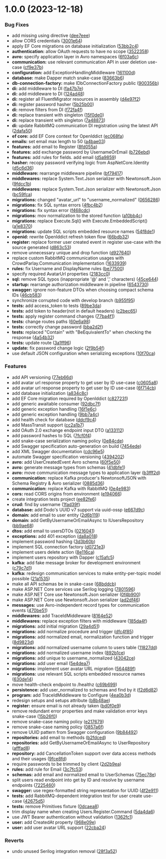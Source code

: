 # 1.0.0 (2023-12-18)


### Bug Fixes

* add missing using directive ([dee7eee](https://github.com/crowdparlay/users/commit/dee7eee2bb6738f2766efe0122696ebb18e32485))
* allow CORS credentials ([3001e64](https://github.com/crowdparlay/users/commit/3001e644fc6ac02a4a617999aeccff5bd5c2d3b9))
* apply EF Core migrations on database initialization ([53bb2c4](https://github.com/crowdparlay/users/commit/53bb2c4960bdf50d014412b5746949abc09b45ff))
* **authentication:** allow OAuth requests to have no scope ([3522358](https://github.com/crowdparlay/users/commit/35223580a001d1049b47cc17454433fdb07a9510))
* **avro:** specify application layer in Avro namespaces ([6f03a6c](https://github.com/crowdparlay/users/commit/6f03a6c85fc10f5f4bd5337d23a3bd9c11c2f6d8))
* **communication:** use relevant communication API in user deletion use-case ([cf9e37b](https://github.com/crowdparlay/users/commit/cf9e37b5909dd3830d192c3ee75eae97c7a08870))
* **configuration:** add ExceptionHandlingMiddleware ([161100d](https://github.com/crowdparlay/users/commit/161100d33c7833e92d0d1fe77f3d581ef25e8cd6))
* **database:** make Dapper match snake-case ([83663b6](https://github.com/crowdparlay/users/commit/83663b6101477ddaf1748ee865836c64be0a96ab))
* **db-connection-factory:** make IDbConnectionFactory public ([900356b](https://github.com/crowdparlay/users/commit/900356b25ad5f6ecbc54cd6e7a0f1cdac9e37c99))
* **di:** add middleware to DI ([fa47b7e](https://github.com/crowdparlay/users/commit/fa47b7e6a192ee2684607fde663598a726653652))
* **di:** add middleware to DI ([124ad48](https://github.com/crowdparlay/users/commit/124ad48128e5f3b2cd4951b9a35c7dba18331ce2))
* **di:** register all FluentMigrator resources in assembly ([d4e97f2](https://github.com/crowdparlay/users/commit/d4e97f2982764dd60eb0c5d64ab3a18f9e5c4678))
* **di:** register password hasher ([5b25b00](https://github.com/crowdparlay/users/commit/5b25b00431db27ba8494784f54b97c2aec167cd9))
* **di:** remove filters from DI ([f72fa4f](https://github.com/crowdparlay/users/commit/f72fa4fc83c526b28442bbad699a6ed7a6222b29))
* **di:** replace transient with singleton ([15f0de0](https://github.com/crowdparlay/users/commit/15f0de00e053a7f8f4d570a5ffbd829b8336b130))
* **di:** replace transient with singleton ([7a48873](https://github.com/crowdparlay/users/commit/7a48873c0711ac50fc77458ecbb24de3673b842b))
* **di:** update RabbitMQ communication DI registration using the latest API ([2dafa50](https://github.com/crowdparlay/users/commit/2dafa50ca73e9d0fb3bf1d875e381a6b3129df21))
* **ef core:** add EF Core context for OpenIddict ([ec068fa](https://github.com/crowdparlay/users/commit/ec068fa300e5ff4202228dfcf7c9866de144b2df))
* **emails:** set email max length to 50 ([a4bae03](https://github.com/crowdparlay/users/commit/a4bae037b40df54d23ca78528752afa20f64344e))
* **features:** add email to Register ([8fd055a](https://github.com/crowdparlay/users/commit/8fd055af4eaa7eaf68aafbf9312f3e86b73de628))
* **features:** add exchange password by UsernameOrEmail ([b726ebd](https://github.com/crowdparlay/users/commit/b726ebd290aabc1f2daa043fdb68b098f85a0610))
* **features:** add rules for fields. add email ([d5a9859](https://github.com/crowdparlay/users/commit/d5a9859f5c0d240e0def145deb2b88b16a14699d))
* **hasher:** recopy password verifying logic from AspNetCore.Identity ([d5c6d36](https://github.com/crowdparlay/users/commit/d5c6d367f9505e8e4eda0c4ec692374924a94851))
* **middleware:** rearrange middleware pipeline ([bf79417](https://github.com/crowdparlay/users/commit/bf7941752a6e32cc592d380184303d61aa32620b))
* **middlewares:** replace System.Text.Json serializer with Newtonsoft.Json ([9fdcc1b](https://github.com/crowdparlay/users/commit/9fdcc1b587e3e7b03c451af011182977d814c097))
* **middlewares:** replace System.Text.Json serializer with Newtonsoft.Json ([bc59fca](https://github.com/crowdparlay/users/commit/bc59fcab32592597c62cc1be437188f4b13e2d94))
* **migrations:** changed "avatar_url" to "username_normalized" ([0656286](https://github.com/crowdparlay/users/commit/06562865ce5d87428ba6826cd8e0995d2a9acfc2))
* **migrations:** fix SQL syntax errors ([4fbc4b2](https://github.com/crowdparlay/users/commit/4fbc4b2f1659bedff374ff2d4709712c4502eb00))
* **migrations:** fix syntax error ([f468cdc](https://github.com/crowdparlay/users/commit/f468cdca05e444a6cf0bae97b76d094de192cd42))
* **migrations:** mov normalization to the stored function ([a10bb4c](https://github.com/crowdparlay/users/commit/a10bb4c5b7434587cb3060081900872383e96d3a))
* **migrations:** replace Execute.Sql() with Execute.EmbeddedScript() ([a1e8370](https://github.com/crowdparlay/users/commit/a1e837049b237be64fe84eee9679f5157620c9dc))
* **migrations:** update SQL scripts embedded resource names ([54f8de1](https://github.com/crowdparlay/users/commit/54f8de1068bfe648943cfaf99ce637f0c0bbf237))
* **openid:** rewrite OpenIddict refresh token flow ([66bdb32](https://github.com/crowdparlay/users/commit/66bdb32021c676b052d549f8be44adf6dee61c33))
* **register:** replace former user created event in register use-case with the source generated ([d863c53](https://github.com/crowdparlay/users/commit/d863c537496520013fa908406b115c2da0c2bcdf))
* remove unnecessary unique and drop function ([d927640](https://github.com/crowdparlay/users/commit/d92764055a42d3f7e4083ebdaba10ef88d5509f8))
* replace custom RabbitMQ communication usages with CrowdParlay.Communication implementation ([1633939](https://github.com/crowdparlay/users/commit/16339399b9718958d815d491e3d0b8c32e5f12ee))
* **rules:** fix Username and DisplayName rules ([be77500](https://github.com/crowdparlay/users/commit/be775001fa6ca0f65227b001879f89ae79fc5f04))
* specify required AvatarUrl properties ([2183cc0](https://github.com/crowdparlay/users/commit/2183cc053cc38a88998c5fddc621c48a6b4fe47d))
* **sql:** remove SQL typos (inappropriate '@' and ',' characters) ([45ce644](https://github.com/crowdparlay/users/commit/45ce6448736bb515058449913ab753229fd69308))
* **startup:** rearrange authorization middleware in pipeline ([6543730](https://github.com/crowdparlay/users/commit/65437301341e31eda5254d6aef5ecdccacebef7c))
* **swagger:** ignore non-feature DTOs when choosing compact schema IDs ([46cb583](https://github.com/crowdparlay/users/commit/46cb583870c14e66d11dacd2426df0b477182c8e))
* synchronize corrupted code with develop branch ([b955f95](https://github.com/crowdparlay/users/commit/b955f9520b1d80e57de006253b05dbcbf96175ea))
* **tests:** add access_token to tests ([89be3da](https://github.com/crowdparlay/users/commit/89be3da44358ba5e3e45949db43fe653bf016011))
* **tests:** add token to header(not in default headers) ([c2bec65](https://github.com/crowdparlay/users/commit/c2bec65933fbfbdeced0ee1600195907ad009f9a))
* **tests:** apply register command changes ([77ba4f1](https://github.com/crowdparlay/users/commit/77ba4f1dfa0c2a439b2ddf728a7e88fa600ef735))
* **tests:** change routes paths ([60e6a98](https://github.com/crowdparlay/users/commit/60e6a982db338b47f24d5029a6014f2178dcaedd))
* **tests:** correctly change password ([bba2d2f](https://github.com/crowdparlay/users/commit/bba2d2fcef24995790ffb6acaf25225249055d59))
* **tests:** replaced "Contain" with "BeEquivalentTo" when checking the response ([4a54b32](https://github.com/crowdparlay/users/commit/4a54b326dae67c30bd70b4c825d8c9a20fd35486))
* **tests:** update route ([3a1ff96](https://github.com/crowdparlay/users/commit/3a1ff96823bf023ecbedf733689d18f84b592069))
* **update:** fix password change logic ([2f9b54f](https://github.com/crowdparlay/users/commit/2f9b54f30314569daed15c7102618eae0d558b88))
* use default JSON configuration when serializing exceptions ([10f70ca](https://github.com/crowdparlay/users/commit/10f70ca169150cc684453dc6e1d9b2b769860d9c))


### Features

* add API versioning ([77eb66d](https://github.com/crowdparlay/users/commit/77eb66da0ee0220af23c501c216bde2b2e592309))
* add avatar url response property to get user by ID use-case ([c0605a8](https://github.com/crowdparlay/users/commit/c0605a86d97c4ef4a0024e5d7cfdef0f03d90aec))
* add avatar url response property to get user by ID use-case ([6f714cb](https://github.com/crowdparlay/users/commit/6f714cba5fcbf235b52063e60eb4e926caaea8b6))
* add database initialization ([a834c8c](https://github.com/crowdparlay/users/commit/a834c8cb39cd857e851cc219dc7844f02a57dd24))
* add EF Core migration required by OpenIddict ([c827231](https://github.com/crowdparlay/users/commit/c8272314b7b0e675d06709a64cdf677428750a1c))
* add generic awaitable consumer ([92dbc7f](https://github.com/crowdparlay/users/commit/92dbc7f54e62de49559fc30a87e4758be6738943))
* add generic exception handling ([16f1e6c](https://github.com/crowdparlay/users/commit/16f1e6c1f283908cc6344188b89519afe2c7a2dd))
* add generic exception handling ([9bb7a4c](https://github.com/crowdparlay/users/commit/9bb7a4ca4280dc3e186e830619db86c673655a37))
* add health check for database ([ddcf9c4](https://github.com/crowdparlay/users/commit/ddcf9c4b533d35d5563cc178bf7a903fd4dc593a))
* add MassTransit support ([cc2a1b7](https://github.com/crowdparlay/users/commit/cc2a1b76294d539bfe77b1b684dd691341987ebe))
* add OAuth 2.0 exchange endpoint input DTO ([a133112](https://github.com/crowdparlay/users/commit/a1331122425bd78a81d751ae251aa828f907cb21))
* add password hashes to SQL ([7fcf0f4](https://github.com/crowdparlay/users/commit/7fcf0f405302969aa54e5b85045c27a6958d6724))
* add snake-case serialization naming policy ([0e84cde](https://github.com/crowdparlay/users/commit/0e84cde7b9d4b718bfc3875d0aca64e44953dc6a))
* add Swagger specification auto-generation on build ([7454ede](https://github.com/crowdparlay/users/commit/7454edec7b4af8e097ac89a59f30f291e9acf245))
* add XML Swagger documentation ([cdc96e5](https://github.com/crowdparlay/users/commit/cdc96e50ff73cc20d83f85ab172bed38cb2918fc))
* automate Swagger specification versioning ([4394202](https://github.com/crowdparlay/users/commit/43942022b5c19791829b7119d8dd4786c978e881))
* **avro:** add UserCreatedEvent Avro schema ([60f5e50](https://github.com/crowdparlay/users/commit/60f5e5091272b817e1d0955561217821a12e00ee))
* **avro:** generate message types from schemas ([41dbfe1](https://github.com/crowdparlay/users/commit/41dbfe1f41ee22541a81405da79d92dd53535900))
* **avro:** move communication message types to application layer ([b3fff2d](https://github.com/crowdparlay/users/commit/b3fff2d2d760861f3ce82c2ab464a00ff1f9dba9))
* **communication:** replace Kafka producer's NewtonsoftJSON with Schema Registry & Avro serializer ([0885d36](https://github.com/crowdparlay/users/commit/0885d362603c1baa1ae08f4ab1ceae3dfe9b508a))
* **communication:** replace Kafka with RabbitMQ ([0e4e983](https://github.com/crowdparlay/users/commit/0e4e983da23e24d95e6f1f2d545889a1ff85e3bf))
* **cors:** read CORS origins from environment ([e194066](https://github.com/crowdparlay/users/commit/e19406631c19a6adadbfaf2c16be8a09fa7412ee))
* create integration tests project ([ee82fe6](https://github.com/crowdparlay/users/commit/ee82fe60ecbec0479207a25a282d50380fd446a3))
* **crud:** find by username ([1fad39f](https://github.com/crowdparlay/users/commit/1fad39fdc8fded5d8014fa681bf1d39319fc51f8))
* **database:** add Dodo's UUID v7 support via uuid-ossp ([e667d9c](https://github.com/crowdparlay/users/commit/e667d9c393b26af75e541a263f4d8642599c3dea))
* **domain:** add email to user entity ([2d6b119](https://github.com/crowdparlay/users/commit/2d6b119fddb65322e3d469172c12602233a9a01d))
* **domain:** add GetByUsernameOrEmailAsync to IUsersRepository ([bb9ae68](https://github.com/crowdparlay/users/commit/bb9ae68e7aabea6ed045c0d581613f3dd41d0e46))
* **dtos:** add email to usersDTOs ([0216041](https://github.com/crowdparlay/users/commit/0216041244228f41a8f9dd58747e7dce42f0f464))
* **exceptions:** add 401 exception ([da8a018](https://github.com/crowdparlay/users/commit/da8a01856b4522c3e4c7f407639afcc4e9f506e9))
* implement password hashing ([3d3b60b](https://github.com/crowdparlay/users/commit/3d3b60b4a1f668e60a72763a663cd9119cfe6f62))
* implement SQL connection factory ([d0721e3](https://github.com/crowdparlay/users/commit/d0721e3c08eaacc466a2fb18421f2cac3e5d2109))
* implement users delete action ([8e116ca](https://github.com/crowdparlay/users/commit/8e116ca95ff8a0f97289cd5fa034f0dc4007b997))
* implement users repository with Dapper ([c15afc5](https://github.com/crowdparlay/users/commit/c15afc56398c6ec74755c44539089ae3c35fc191))
* **kafka:** add fake message broker for development environment ([c79c7d1](https://github.com/crowdparlay/users/commit/c79c7d1b381514902c2e0d6e9c824713ef707aff))
* **kafka:** redesign communication services to make entity-per-topic model possible ([21a1535](https://github.com/crowdparlay/users/commit/21a15356c1257fb01565b46b6d7a4662813431b3))
* make all API schemas be in snake-case ([68bddcb](https://github.com/crowdparlay/users/commit/68bddcb8a9fec020ee9b9759b195b698f7fb8500))
* make ASP.NET Core services use Serilog logging ([7801596](https://github.com/crowdparlay/users/commit/7801596987171bfe5b82ec3bc5708e67252f7629))
* make ASP.NET Core use Newtonsoft.Json serializer ([0f4b900](https://github.com/crowdparlay/users/commit/0f4b900e124387b689089501aa3b7b8b677b6b36))
* make ASP.NET Core use Newtonsoft.Json serializer ([ad2df46](https://github.com/crowdparlay/users/commit/ad2df46f9913bc4e5be9e1de6401dde4d8c8bcda))
* **messages:** use Avro-independent record types for communication events ([470be51](https://github.com/crowdparlay/users/commit/470be5170afe12897a010a88bf6a2d14acf51d58))
* **middlewares:** add TraceIdMiddleware ([8164e52](https://github.com/crowdparlay/users/commit/8164e52e2bedbcd82c5a4fba8b8adc8890212c26))
* **middlewares:** replace exception filters with middleware ([185da4f](https://github.com/crowdparlay/users/commit/185da4fa1c20c9c12f6f2a69300debc0a01d33f6))
* **migrations:** add initial migration ([29a4d51](https://github.com/crowdparlay/users/commit/29a4d5196f43640af40efa75931c828ac947e2b7))
* **migrations:** add normalize procedure and trigger ([dfc4f85](https://github.com/crowdparlay/users/commit/dfc4f850ffaffe2cc8233839b560ec72085afeef))
* **migrations:** add normalized email, normalization function and trigger ([8d9823d](https://github.com/crowdparlay/users/commit/8d9823d27da9757cf478940b732bd3ecc42f91f3))
* **migrations:** add normalized username column to users table ([11827dd](https://github.com/crowdparlay/users/commit/11827ddf5669102ccf7e53d4b68f4b93edcaaeac))
* **migrations:** add normalized username index ([892b1ce](https://github.com/crowdparlay/users/commit/892b1ce58ec64ec2998453b07d3417711c7f751b))
* **migrations:** add unique to username_normalized ([43042ce](https://github.com/crowdparlay/users/commit/43042ceb6c38431d0e1280cba201dfd17db16d73))
* **migrations:** add user email ([5e4dea7](https://github.com/crowdparlay/users/commit/5e4dea7027140f546b475917598b7dd5ed87f963))
* **migrations:** implement user avatar URL migration ([564489f](https://github.com/crowdparlay/users/commit/564489ff6e41d2f44770933f60851ff6e928d30d))
* **migrations:** use relevant SQL scripts embedded resource names ([630de14](https://github.com/crowdparlay/users/commit/630de1483e92fc84bde77e714d2f38bf0053c873))
* move health-check endpoint to /healthz ([c69b699](https://github.com/crowdparlay/users/commit/c69b6995e39d95b85923c0e236d6ac78e3a477d1))
* **persistence:** add user_normalized to schemas and find by it ([f2d6d82](https://github.com/crowdparlay/users/commit/f2d6d8271fa84ad2a51c02d91dd90a7d1af23afd))
* **program:** add TraceIdMiddleware to Configure ([4ea0b3d](https://github.com/crowdparlay/users/commit/4ea0b3d3379e9650b5646b6daa11d5949677eb16))
* redesign setups and setups attribute ([b8b48ae](https://github.com/crowdparlay/users/commit/b8b48ae01842a161d0617a24a2d54bd6db1db185))
* **register:** ensure email is not already taken ([bd0f0e9](https://github.com/crowdparlay/users/commit/bd0f0e955e9ecce4ba1aeae509e6eba39e93a8a4))
* remove redundant error properties and make validation error keys snake-case ([15b26f0](https://github.com/crowdparlay/users/commit/15b26f0e4cc6fa3ac00a7534a6777a76551a1864))
* remove snake-case naming policy ([e217679](https://github.com/crowdparlay/users/commit/e2176799a40c10347a586bb7607701fd2b409462))
* remove snake-case naming policy ([0857a6f](https://github.com/crowdparlay/users/commit/0857a6f47ee924686ef82218314433828b8f9c03))
* remove UUID pattern from Swagger configuration ([9b84492](https://github.com/crowdparlay/users/commit/9b84492c50056792aaa93c84fcbc3761795beed0))
* **repositories:** add email to methods ([b2fdced](https://github.com/crowdparlay/users/commit/b2fdceded50cdc2d626c8f5c8847b5ea8057d39d))
* **repositories:** add GetByUsernameOrEmailAsync to UserRepository ([afffad8](https://github.com/crowdparlay/users/commit/afffad8e11731b404bfbffbf5900caf14b59cb10))
* **repository:** add CancellationToken support over data access methods and their usages ([9fce8fd](https://github.com/crowdparlay/users/commit/9fce8fd74db15ec72094685140c1edb39aa6f07a))
* require passwords to be trimmed by client ([2d2b9ea](https://github.com/crowdparlay/users/commit/2d2b9ea7678bdb09e418c5ed271c4a8843173795))
* **rules:** add rule for Email ([3c7fc53](https://github.com/crowdparlay/users/commit/3c7fc533481496160e175d67ae7e1b604be37117))
* **schemas:** add email and normalized email to UserSchemas ([75ec78e](https://github.com/crowdparlay/users/commit/75ec78e2ff2543835f547e69d6ab7c4ac22d48b1))
* split users read endpoint into get by ID and resolve by username endpoints ([7225460](https://github.com/crowdparlay/users/commit/72254608b4dfeb2c1ced110cd3ec9c952d7bac3a))
* **swagger:** use regex-formatted string representation for UUID ([4f2e911](https://github.com/crowdparlay/users/commit/4f2e9115646cccbe96036f89616efaf04b3f1503))
* **tests:** add RabbitMQ-dependent integration test for user create use-case ([42675d5](https://github.com/crowdparlay/users/commit/42675d57bef6b7af969f7cfa56442d1e12b3341a))
* **tests:** remove Primitives fixture ([0dcaea8](https://github.com/crowdparlay/users/commit/0dcaea8fbaebb8e017e3fa4957a1edffb1baa220))
* trim display name when creating Users.Register.Command ([5da4da6](https://github.com/crowdparlay/users/commit/5da4da6a1faad52000a001fa27d760d84c57060a))
* use JWT Bearer authentication without validation ([1362fc1](https://github.com/crowdparlay/users/commit/1362fc12e0610e95604047d0ed5db1fc24093268))
* **user:** add CreatedAt property ([968e09e](https://github.com/crowdparlay/users/commit/968e09ea93c3ac3942e31c488bdfe1c69ba729be))
* **user:** add user avatar URL support ([22cba24](https://github.com/crowdparlay/users/commit/22cba24cf3918124805a278cee6a2c8aaa6f6700))


### Reverts

* undo unused Serilog integration removal ([28f3a52](https://github.com/crowdparlay/users/commit/28f3a5215005ccf45249b9f69a13cceccbe6e8c2))
